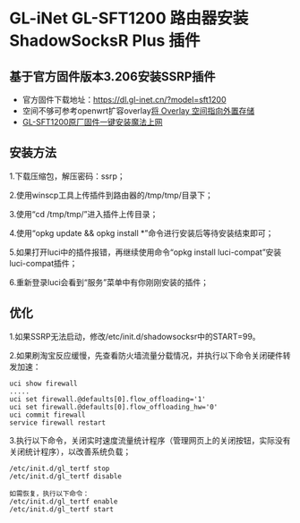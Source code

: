 # GL-iNet GL-SFT1200 路由器安装 ShadowSocksR Plus 插件

## 基于官方固件版本3.206安装SSRP插件

- 官方固件下载地址：https://dl.gl-inet.cn/?model=sft1200
- 空间不够可参考openwrt扩容overlay[将 Overlay 空间指向外置存储](https://blog.digicat-studio.com/Technology/openwrt_overlay.html)
- [GL-SFT1200原厂固件一键安装魔法上网](https://www.126126.xyz/post/031/#%E5%8E%9F%E5%8E%82%E7%B3%BB%E7%BB%9F%E4%B8%80%E9%94%AE%E5%AE%89%E8%A3%85%E9%AD%94%E6%B3%95%E4%B8%8A%E7%BD%91)

## 安装方法
1.下载压缩包，解压密码：ssrp；

2.使用winscp工具上传插件到路由器的/tmp/tmp/目录下；

3.使用“cd /tmp/tmp/”进入插件上传目录；

4.使用“opkg update && opkg install *”命令进行安装后等待安装结束即可；

5.如果打开luci中的插件报错，再继续使用命令“opkg install luci-compat”安装luci-compat插件；

6.重新登录luci会看到“服务”菜单中有你刚刚安装的插件；

## 优化
1.如果SSRP无法启动，修改/etc/init.d/shadowsocksr中的START=99。

2.如果刷淘宝反应缓慢，先查看防火墙流量分载情况，并执行以下命令关闭硬件转发加速：

    uci show firewall
    .....
    uci set firewall.@defaults[0].flow_offloading='1'
    uci set firewall.@defaults[0].flow_offloading_hw='0'
    uci commit firewall
    service firewall restart

3.执行以下命令，关闭实时速度流量统计程序（管理网页上的关闭按钮，实际没有关闭统计程序），以改善系统负载；

    /etc/init.d/gl_tertf stop
    /etc/init.d/gl_tertf disable
    
    如需恢复，执行以下命令：
    /etc/init.d/gl_tertf enable
    /etc/init.d/gl_tertf start
